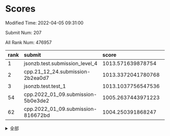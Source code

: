 # Scores

Modified Time: 2022-04-05 09:31:00

Submit Num: 207

All Rank Num: 476957

| rank |               submit               |       score        |       sigma        | pk_num |
| :--- | :--------------------------------- | :----------------- | :----------------- | :----- |
| 1    | jsonzb.test.submission_level_4     | 1013.571639878754  | 0.8080883323066733 | 9220   |
| 2    | cpp.21_12_24.submission-2b2ea0d7   | 1013.3372041780768 | 0.7747032676980936 | 9212   |
| 3    | jsonzb.test.test_1                 | 1013.1037756547536 | 0.8097834415789644 | 9212   |
| 54   | cpp.2022_01_09.submission-5b0e3de2 | 1005.2637443971223 | 0.7255187412802406 | 9215   |
| 62   | cpp.2022_01_09.submission-816672bd | 1004.250391868247  | 0.7287319424190711 | 9215   |


<details>
<summary>全部</summary>

| rank |                 submit                 |       score        |       sigma        | pk_num |
| :--- | :------------------------------------- | :----------------- | :----------------- | :----- |
| 1    | jsonzb.test.submission_level_4         | 1013.571639878754  | 0.8080883323066733 | 9220   |
| 2    | cpp.21_12_24.submission-2b2ea0d7       | 1013.3372041780768 | 0.7747032676980936 | 9212   |
| 3    | jsonzb.test.test_1                     | 1013.1037756547536 | 0.8097834415789644 | 9212   |
| 4    | gobigger.level_3.submission_level_3_10 | 1012.8978184417726 | 0.7736100170574776 | 9216   |
| 5    | gobigger.level_3.submission_level_3_4  | 1011.4876376176152 | 0.7747342454951369 | 9217   |
| 6    | gobigger.level_3.submission_level_3_26 | 1011.3442617882034 | 0.7724626745294292 | 9217   |
| 7    | gobigger.level_3.submission_level_3_1  | 1011.2065639057549 | 0.7583880855696907 | 9217   |
| 8    | gobigger.level_3.submission_level_3_12 | 1011.168290917979  | 0.8095546922153887 | 9217   |
| 9    | gobigger.level_3.submission_level_3_13 | 1010.9966665168246 | 0.7807599467013897 | 9219   |
| 10   | gobigger.level_3.submission_level_3_21 | 1010.9871388626591 | 0.7417790396713947 | 9216   |
| 11   | gobigger.level_3.submission_level_3_18 | 1010.9664751164536 | 0.7315414422927786 | 9215   |
| 12   | gobigger.level_3.submission_level_3_19 | 1010.9437519112141 | 0.7511661461509921 | 9221   |
| 13   | gobigger.level_3.submission_level_3_39 | 1010.8474281105031 | 0.7590211410721656 | 9217   |
| 14   | gobigger.level_3.submission_level_3_11 | 1010.7981225931904 | 0.7517678460439415 | 9219   |
| 15   | gobigger.level_3.submission_level_3_8  | 1010.7591075764402 | 0.7584947481429346 | 9224   |
| 16   | gobigger.level_3.submission_level_3_15 | 1010.7412642982143 | 0.7696566103430116 | 9219   |
| 17   | gobigger.level_3.submission_level_3_47 | 1010.7073473279603 | 0.7523718582806194 | 9210   |
| 18   | gobigger.level_3.submission_level_3_25 | 1010.70413909933   | 0.7421425675920442 | 9223   |
| 19   | gobigger.level_3.submission_level_3_7  | 1010.6748646542288 | 0.7352053678697493 | 9216   |
| 20   | gobigger.level_3.submission_level_3_36 | 1010.5497625773007 | 0.7487236635053429 | 9216   |
| 21   | gobigger.level_3.submission_level_3_2  | 1010.4328077026561 | 0.7512634802433237 | 9214   |
| 22   | gobigger.level_3.submission_level_3_0  | 1010.3617256387466 | 0.7829187693549191 | 9217   |
| 23   | gobigger.level_3.submission_level_3_49 | 1010.238328207271  | 0.7461886866162711 | 9213   |
| 24   | gobigger.level_3.submission_level_3_22 | 1010.2291864341367 | 0.7805652029584828 | 9216   |
| 25   | gobigger.level_3.submission_level_3_17 | 1010.2092921985894 | 0.7534793497255758 | 9218   |
| 26   | gobigger.level_3.submission_level_3_35 | 1010.198362219209  | 0.7400522626540342 | 9213   |
| 27   | gobigger.level_3.submission_level_3_41 | 1010.1339513479041 | 0.7683559262785405 | 9215   |
| 28   | gobigger.level_3.submission_level_3_43 | 1010.1042908239791 | 0.7955400608141125 | 9221   |
| 29   | gobigger.level_3.submission_level_3_48 | 1010.0933503885129 | 0.757486759814459  | 9223   |
| 30   | gobigger.level_3.submission_level_3_5  | 1010.0113971067944 | 0.7652476795300047 | 9207   |
| 31   | gobigger.level_3.submission_level_3_29 | 1010.0002545040943 | 0.7461501310108396 | 9213   |
| 32   | gobigger.level_3.submission_level_3_42 | 1009.9640361014542 | 0.7456364347321698 | 9219   |
| 33   | gobigger.level_3.submission_level_3_45 | 1009.8948026118958 | 0.7445415281207796 | 9221   |
| 34   | gobigger.level_3.submission_level_3_37 | 1009.7961468390438 | 0.7608040652884811 | 9224   |
| 35   | gobigger.level_3.submission_level_3_20 | 1009.7323293808553 | 0.7501340144134845 | 9217   |
| 36   | gobigger.level_3.submission_level_3_31 | 1009.6797737731374 | 0.7539216137715868 | 9219   |
| 37   | gobigger.level_3.submission_level_3_3  | 1009.522779800479  | 0.7470939253499298 | 9217   |
| 38   | gobigger.level_3.submission_level_3_46 | 1009.5156784771636 | 0.7447690286355337 | 9217   |
| 39   | gobigger.level_3.submission_level_3_9  | 1009.4868659980198 | 0.7550521975694752 | 9211   |
| 40   | gobigger.level_3.submission_level_3_38 | 1009.476763574442  | 0.7364004850563434 | 9216   |
| 41   | gobigger.level_3.submission_level_3_16 | 1009.4645593490782 | 0.7641662377396633 | 9218   |
| 42   | gobigger.level_3.submission_level_3_23 | 1009.397613165698  | 0.7400113845596122 | 9219   |
| 43   | gobigger.level_3.submission_level_3_14 | 1009.3023491286759 | 0.7473402201813035 | 9221   |
| 44   | gobigger.level_3.submission_level_3_27 | 1009.2632897750793 | 0.7582447126200761 | 9216   |
| 45   | gobigger.level_3.submission_level_3_32 | 1009.0911642370424 | 0.7548688685486283 | 9219   |
| 46   | gobigger.level_3.submission_level_3_40 | 1009.0176710732729 | 0.7252664955486688 | 9215   |
| 47   | gobigger.level_3.submission_level_3_44 | 1008.9258794515192 | 0.7585234734567898 | 9216   |
| 48   | gobigger.level_3.submission_level_3_6  | 1008.8955668117939 | 0.7470843046075686 | 9222   |
| 49   | gobigger.level_3.submission_level_3_24 | 1008.8455465235762 | 0.7434519348979978 | 9210   |
| 50   | gobigger.level_3.submission_level_3_34 | 1008.8437077555013 | 0.7425129833035273 | 9214   |
| 51   | gobigger.level_3.submission_level_3_28 | 1008.3621198234212 | 0.7248716807467185 | 9215   |
| 52   | gobigger.level_3.submission_level_3_33 | 1008.3375757374322 | 0.7339709150452313 | 9210   |
| 53   | gobigger.level_3.submission_level_3_30 | 1008.2735289769226 | 0.7383639120221647 | 9209   |
| 54   | cpp.2022_01_09.submission-5b0e3de2     | 1005.2637443971223 | 0.7255187412802406 | 9215   |
| 55   | gobigger.level_1.submission_level_1_23 | 1004.9524752904559 | 0.723641230755126  | 9222   |
| 56   | gobigger.level_1.submission_level_1_3  | 1004.6916649662087 | 0.72982675436575   | 9214   |
| 57   | gobigger.level_1.submission_level_1_36 | 1004.5957826924764 | 0.7373517833100769 | 9215   |
| 58   | gobigger.level_1.submission_level_1_45 | 1004.4255880875583 | 0.7122539188187051 | 9213   |
| 59   | gobigger.level_1.submission_level_1_29 | 1004.3308264906676 | 0.7210520842562288 | 9216   |
| 60   | gobigger.level_1.submission_level_1_17 | 1004.2926919881879 | 0.727314070067226  | 9219   |
| 61   | gobigger.level_1.submission_level_1_24 | 1004.280800979488  | 0.7282372757664651 | 9216   |
| 62   | cpp.2022_01_09.submission-816672bd     | 1004.250391868247  | 0.7287319424190711 | 9215   |
| 63   | gobigger.level_1.submission_level_1_34 | 1004.0674030022735 | 0.7127797090072242 | 9218   |
| 64   | gobigger.level_1.submission_level_1_42 | 1003.9838661117757 | 0.7129549112041366 | 9222   |
| 65   | gobigger.level_1.submission_level_1_19 | 1003.7885275762436 | 0.7214344406537377 | 9218   |
| 66   | gobigger.level_1.submission_level_1_40 | 1003.6587881034537 | 0.7215271717905761 | 9215   |
| 67   | gobigger.level_1.submission_level_1_16 | 1003.6287632616179 | 0.7173043371922228 | 9215   |
| 68   | gobigger.level_1.submission_level_1_21 | 1003.5200578949493 | 0.7203227672463992 | 9214   |
| 69   | gobigger.level_1.submission_level_1_6  | 1003.4838533379439 | 0.730682832421082  | 9210   |
| 70   | gobigger.level_1.submission_level_1_13 | 1003.4638881206043 | 0.7173926774209877 | 9221   |
| 71   | gobigger.level_1.submission_level_1_30 | 1003.4543404835642 | 0.7206857854617127 | 9219   |
| 72   | gobigger.level_1.submission_level_1_31 | 1003.4103290032344 | 0.716024853262664  | 9215   |
| 73   | gobigger.level_1.submission_level_1_32 | 1003.2946101421461 | 0.7238416971843555 | 9219   |
| 74   | gobigger.level_1.submission_level_1_37 | 1003.2891769460475 | 0.6993598329212648 | 9214   |
| 75   | gobigger.level_1.submission_level_1_0  | 1003.2728906922199 | 0.7201791929667778 | 9218   |
| 76   | gobigger.level_1.submission_level_1_5  | 1003.2165554684788 | 0.7249094585032494 | 9214   |
| 77   | gobigger.level_1.submission_level_1_15 | 1003.1291204777759 | 0.715722677479754  | 9216   |
| 78   | gobigger.level_1.submission_level_1_28 | 1003.1239485115068 | 0.712159736439364  | 9216   |
| 79   | gobigger.level_1.submission_level_1_11 | 1003.0835145078368 | 0.7179768693789831 | 9221   |
| 80   | gobigger.level_1.submission_level_1_41 | 1003.0500777284815 | 0.7200619887484613 | 9219   |
| 81   | gobigger.level_1.submission_level_1_39 | 1003.0070982972509 | 0.7177791655384557 | 9217   |
| 82   | gobigger.level_1.submission_level_1_2  | 1002.9566911957096 | 0.7228280622017417 | 9210   |
| 83   | gobigger.level_1.submission_level_1_38 | 1002.9264898086146 | 0.7174965074921429 | 9219   |
| 84   | gobigger.level_1.submission_level_1_9  | 1002.9213346800676 | 0.7126626051293189 | 9218   |
| 85   | gobigger.level_1.submission_level_1_22 | 1002.8821528076436 | 0.7035420489385049 | 9217   |
| 86   | gobigger.level_1.submission_level_1_26 | 1002.8760903097681 | 0.7111338103414487 | 9215   |
| 87   | gobigger.level_1.submission_level_1_8  | 1002.8666657335563 | 0.7184711430820949 | 9213   |
| 88   | gobigger.level_1.submission_level_1_46 | 1002.7676755170982 | 0.7081241410582113 | 9211   |
| 89   | gobigger.level_1.submission_level_1_4  | 1002.7055913296199 | 0.7060697357141534 | 9216   |
| 90   | gobigger.level_1.submission_level_1_33 | 1002.7054422689795 | 0.7108316025087424 | 9219   |
| 91   | gobigger.level_1.submission_level_1_1  | 1002.6567983113738 | 0.7153816224287121 | 9219   |
| 92   | gobigger.level_1.submission_level_1_47 | 1002.5083445256224 | 0.7200136527669778 | 9215   |
| 93   | gobigger.level_1.submission_level_1_48 | 1002.5032383021653 | 0.7265747289073944 | 9217   |
| 94   | gobigger.level_1.submission_level_1_14 | 1002.482399361183  | 0.712305680406159  | 9217   |
| 95   | gobigger.level_1.submission_level_1_18 | 1002.4586365313718 | 0.7293969515628197 | 9219   |
| 96   | gobigger.level_1.submission_level_1_27 | 1002.4032581977559 | 0.7046339449850437 | 9213   |
| 97   | gobigger.level_1.submission_level_1_43 | 1002.3976188443543 | 0.7102419906492016 | 9212   |
| 98   | gobigger.level_1.submission_level_1_12 | 1002.3272514959142 | 0.7131637411832107 | 9220   |
| 99   | gobigger.level_1.submission_level_1_25 | 1002.3171102488634 | 0.7231115921732293 | 9219   |
| 100  | gobigger.level_1.submission_level_1_20 | 1002.2544638540338 | 0.7186545328486    | 9218   |
| 101  | gobigger.level_1.submission_level_1_10 | 1002.2295929805647 | 0.7116206819022046 | 9212   |
| 102  | gobigger.level_1.submission_level_1_49 | 1002.044787526035  | 0.7143233224359953 | 9216   |
| 103  | gobigger.level_1.submission_level_1_44 | 1001.9378047163493 | 0.7195406049632562 | 9216   |
| 104  | gobigger.level_1.submission_level_1_35 | 1001.9098372627049 | 0.7145636049186689 | 9217   |
| 105  | gobigger.level_1.submission_level_1_7  | 1001.7881264932183 | 0.7096792173750904 | 9218   |
| 106  | gobigger.random.submission_random_37   | 997.5437499231203  | 0.6981503555907717 | 9220   |
| 107  | gobigger.random.submission_random_25   | 997.4494553070688  | 0.7078993231963951 | 9218   |
| 108  | gobigger.random.submission_random_27   | 997.369028257003   | 0.7081002482212824 | 9217   |
| 109  | gobigger.random.submission_random_39   | 997.1792857732446  | 0.7018122271665267 | 9218   |
| 110  | gobigger.random.submission_random_31   | 996.9619394075188  | 0.7106052931089304 | 9216   |
| 111  | gobigger.random.submission_random_28   | 996.9052344288566  | 0.7079509373828576 | 9214   |
| 112  | gobigger.random.submission_random_23   | 996.8968169180885  | 0.7029897919117489 | 9217   |
| 113  | gobigger.random.submission_random_44   | 996.7858504928162  | 0.7025527779849697 | 9218   |
| 114  | gobigger.random.submission_random_20   | 996.731453738225   | 0.6962629950306025 | 9221   |
| 115  | gobigger.random.submission_random_3    | 996.6539058943956  | 0.7051596405288435 | 9217   |
| 116  | gobigger.random.submission_random_38   | 996.6282206326506  | 0.7026820757469121 | 9221   |
| 117  | gobigger.random.submission_random_49   | 996.6109085587942  | 0.7112968159615897 | 9213   |
| 118  | gobigger.random.submission_random_11   | 996.5675970858888  | 0.7099495502314621 | 9218   |
| 119  | gobigger.random.submission_random_1    | 996.4121689094479  | 0.7020392018803959 | 9216   |
| 120  | gobigger.random.submission_random_32   | 996.4053982539556  | 0.7161662913796569 | 9218   |
| 121  | gobigger.random.submission_random_34   | 996.3869618889285  | 0.7186743647722728 | 9211   |
| 122  | gobigger.random.submission_random_41   | 996.3120845366434  | 0.7067388952113558 | 9214   |
| 123  | gobigger.random.submission_random_21   | 996.3036282891553  | 0.6951777025799952 | 9217   |
| 124  | gobigger.random.submission_random_16   | 996.2961727060841  | 0.7154392205736299 | 9220   |
| 125  | gobigger.random.submission_random_13   | 996.2945824878262  | 0.7141455090486937 | 9212   |
| 126  | gobigger.random.submission_random_4    | 996.2836604063215  | 0.7057832948387066 | 9214   |
| 127  | gobigger.random.submission_random_35   | 996.2764673078666  | 0.7059785104337496 | 9219   |
| 128  | gobigger.random.submission_random_7    | 996.2737369914166  | 0.7320954683141438 | 9218   |
| 129  | gobigger.random.submission_random_22   | 996.1340677816052  | 0.7138188272173139 | 9219   |
| 130  | gobigger.random.submission_random_10   | 996.0691652833738  | 0.7133262756371076 | 9218   |
| 131  | gobigger.random.submission_random_46   | 996.0602631657738  | 0.7190362642606521 | 9214   |
| 132  | gobigger.random.submission_random_12   | 996.039211592427   | 0.7089169627746688 | 9217   |
| 133  | gobigger.random.submission_random_14   | 995.9832672534216  | 0.6967716733453525 | 9214   |
| 134  | gobigger.random.submission_random_42   | 995.9637283925772  | 0.70714260879769   | 9216   |
| 135  | gobigger.random.submission_random_5    | 995.9564189442295  | 0.7156875680281487 | 9216   |
| 136  | gobigger.random.submission_random_26   | 995.9131766874365  | 0.7175752738948465 | 9223   |
| 137  | gobigger.random.submission_random_43   | 995.8983187102584  | 0.7100284405239526 | 9215   |
| 138  | gobigger.random.submission_random_18   | 995.8057003429036  | 0.7223754549872516 | 9216   |
| 139  | gobigger.random.submission_random_9    | 995.6776989707813  | 0.7040203870431115 | 9219   |
| 140  | gobigger.random.submission_random_8    | 995.6662508525527  | 0.7210045251575397 | 9216   |
| 141  | gobigger.random.submission_random_19   | 995.5353571852119  | 0.6975487481159791 | 9218   |
| 142  | gobigger.random.submission_random_0    | 995.5228456252603  | 0.688025558219954  | 9215   |
| 143  | gobigger.random.submission_random_30   | 995.4347973246555  | 0.7120441502059579 | 9218   |
| 144  | gobigger.random.submission_random_24   | 995.4346552284318  | 0.7187913537239988 | 9219   |
| 145  | gobigger.random.submission_random_45   | 995.4052058494711  | 0.7080930565355302 | 9220   |
| 146  | gobigger.random.submission_random_2    | 995.3979382834056  | 0.7157147378639621 | 9218   |
| 147  | gobigger.random.submission_random_6    | 995.3009932770898  | 0.7129855856944404 | 9210   |
| 148  | gobigger.random.submission_random_33   | 995.2799532230382  | 0.7099497938740928 | 9213   |
| 149  | gobigger.random.submission_random_36   | 995.2760922700726  | 0.712316797053854  | 9214   |
| 150  | gobigger.random.submission_random_17   | 995.1564348339128  | 0.720463288765484  | 9215   |
| 151  | gobigger.random.submission_random_40   | 995.1555543723796  | 0.7224699659827015 | 9216   |
| 152  | gobigger.random.submission_random_29   | 995.1502436917697  | 0.7226394511132815 | 9220   |
| 153  | gobigger.random.submission_random_15   | 995.0896016653884  | 0.7084848596969695 | 9219   |
| 154  | gobigger.random.submission_random_48   | 994.6945369121563  | 0.7053750342629217 | 9213   |
| 155  | gobigger.random.submission_random_47   | 994.4132052592449  | 0.7198067905636814 | 9218   |
| 156  | gobigger.level_2.submission_level_2_20 | 993.8401181907686  | 0.7198899254999246 | 9213   |
| 157  | gobigger.level_2.submission_level_2_0  | 993.7915972042057  | 0.7359242915880553 | 9224   |
| 158  | gobigger.level_2.submission_level_2_6  | 993.6949335399917  | 0.7286283253379668 | 9220   |
| 159  | gobigger.level_2.submission_level_2_12 | 993.4419180630836  | 0.7330731215661614 | 9213   |
| 160  | gobigger.level_2.submission_level_2_39 | 993.310049423715   | 0.7415276562412217 | 9217   |
| 161  | gobigger.level_2.submission_level_2_42 | 993.2771031875643  | 0.7183658107716466 | 9221   |
| 162  | gobigger.level_2.submission_level_2_2  | 993.2717496258755  | 0.7292404755163496 | 9220   |
| 163  | gobigger.level_2.submission_level_2_26 | 993.202412944771   | 0.7272899791390477 | 9213   |
| 164  | gobigger.level_2.submission_level_2_43 | 993.070316586927   | 0.7324411540564935 | 9214   |
| 165  | gobigger.level_2.submission_level_2_11 | 992.816547606139   | 0.750429410316392  | 9215   |
| 166  | gobigger.level_2.submission_level_2_22 | 992.7828668348135  | 0.7158876582238735 | 9223   |
| 167  | gobigger.level_2.submission_level_2_40 | 992.7111698192296  | 0.7568787818491944 | 9215   |
| 168  | gobigger.level_2.submission_level_2_15 | 992.6787985461642  | 0.720454219318282  | 9220   |
| 169  | gobigger.level_2.submission_level_2_29 | 992.5786892020709  | 0.7268033738637728 | 9217   |
| 170  | gobigger.level_2.submission_level_2_14 | 992.5399383944231  | 0.7383106071628088 | 9217   |
| 171  | gobigger.level_2.submission_level_2_34 | 992.4990812798609  | 0.7332631954915209 | 9219   |
| 172  | gobigger.level_2.submission_level_2_16 | 992.4941345972638  | 0.7304207038781414 | 9216   |
| 173  | gobigger.level_2.submission_level_2_47 | 992.472920067322   | 0.7399545396678546 | 9214   |
| 174  | gobigger.level_2.submission_level_2_46 | 992.3720022103962  | 0.7324467815088627 | 9213   |
| 175  | gobigger.level_2.submission_level_2_44 | 992.3550896441125  | 0.7507914572462995 | 9216   |
| 176  | gobigger.level_2.submission_level_2_17 | 992.3498401601662  | 0.7448515290620136 | 9215   |
| 177  | gobigger.level_2.submission_level_2_18 | 992.2711998304169  | 0.735349812626842  | 9216   |
| 178  | gobigger.level_2.submission_level_2_13 | 992.266113409918   | 0.7467270917318534 | 9219   |
| 179  | gobigger.level_2.submission_level_2_30 | 992.2458093754394  | 0.7553877489498014 | 9209   |
| 180  | gobigger.level_2.submission_level_2_37 | 992.1977256023989  | 0.7438453760042159 | 9214   |
| 181  | gobigger.level_2.submission_level_2_10 | 992.1799356625426  | 0.7463994009531418 | 9215   |
| 182  | gobigger.level_2.submission_level_2_33 | 992.1324129176253  | 0.7467814320557918 | 9219   |
| 183  | gobigger.level_2.submission_level_2_27 | 992.1032287039066  | 0.7253028000611457 | 9218   |
| 184  | gobigger.level_2.submission_level_2_3  | 992.0567320648058  | 0.7514929227180035 | 9222   |
| 185  | gobigger.level_2.submission_level_2_41 | 992.0454350481676  | 0.7406179123290536 | 9217   |
| 186  | gobigger.level_2.submission_level_2_24 | 992.0246072449434  | 0.7516977418678626 | 9209   |
| 187  | gobigger.level_2.submission_level_2_38 | 992.0204029677062  | 0.7436426606735    | 9217   |
| 188  | gobigger.level_2.submission_level_2_35 | 992.0196061088473  | 0.7591188614564599 | 9222   |
| 189  | gobigger.level_2.submission_level_2_23 | 992.0167726846602  | 0.7564440306610083 | 9216   |
| 190  | gobigger.level_2.submission_level_2_28 | 991.9822731630237  | 0.7339835794388778 | 9215   |
| 191  | gobigger.level_2.submission_level_2_48 | 991.8430911378268  | 0.7314709000566605 | 9217   |
| 192  | gobigger.level_2.submission_level_2_31 | 991.8122117145001  | 0.7478467350883735 | 9218   |
| 193  | gobigger.level_2.submission_level_2_32 | 991.5799666186944  | 0.7364392964880198 | 9216   |
| 194  | gobigger.level_2.submission_level_2_7  | 991.5618686648991  | 0.7258487712626769 | 9215   |
| 195  | gobigger.level_2.submission_level_2_49 | 991.560646615093   | 0.7391734226918287 | 9216   |
| 196  | gobigger.level_2.submission_level_2_36 | 991.5430336696156  | 0.7507990464699561 | 9210   |
| 197  | gobigger.level_2.submission_level_2_19 | 991.3122087767018  | 0.7580976661525631 | 9216   |
| 198  | gobigger.level_2.submission_level_2_1  | 991.2691565450762  | 0.7542084678231059 | 9215   |
| 199  | gobigger.level_2.submission_level_2_45 | 991.2191932594012  | 0.753047701142001  | 9219   |
| 200  | gobigger.level_2.submission_level_2_21 | 991.2168153452503  | 0.7332496340185695 | 9217   |
| 201  | gobigger.level_2.submission_level_2_25 | 991.143578944647   | 0.7421429002887889 | 9223   |
| 202  | gobigger.level_2.submission_level_2_5  | 990.9724814952034  | 0.7626758414762228 | 9219   |
| 203  | gobigger.level_2.submission_level_2_4  | 990.9528750957599  | 0.7457746079235523 | 9215   |
| 204  | gobigger.level_2.submission_level_2_8  | 990.6099495849007  | 0.7713403555855587 | 9217   |
| 205  | gobigger.level_2.submission_level_2_9  | 990.6078081105941  | 0.7418414417931507 | 9217   |
| 206  | gobigger.none.submission_none_0        | 978.1985287814191  | 1.424890270293418  | 9215   |
| 207  | gobigger.none.submission_none_1        | 976.9330404062961  | 1.387929497460507  | 9217   |

</details>